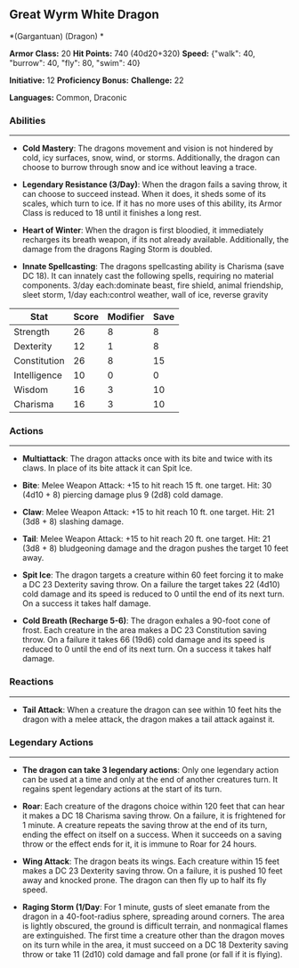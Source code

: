 ## Great Wyrm White Dragon
*(Gargantuan) (Dragon) *

**Armor Class:** 20
**Hit Points:** 740 (40d20+320)
**Speed:** {"walk": 40, "burrow": 40, "fly": 80, "swim": 40}

**Initiative:** 12
**Proficiency Bonus:**
**Challenge:** 22

**Languages:** Common, Draconic

### Abilities
 --- 
- **Cold Mastery**: The dragons movement and vision is not hindered by cold, icy surfaces, snow, wind, or storms. Additionally, the dragon can choose to burrow through snow and ice without leaving a trace.

- **Legendary Resistance (3/Day)**: When the dragon fails a saving throw, it can choose to succeed instead. When it does, it sheds some of its scales, which turn to ice. If it has no more uses of this ability, its Armor Class is reduced to 18 until it finishes a long rest.

- **Heart of Winter**: When the dragon is first bloodied, it immediately recharges its breath weapon, if its not already available. Additionally, the damage from the dragons Raging Storm is doubled.

- **Innate Spellcasting**: The dragons spellcasting ability is Charisma (save DC 18). It can innately cast the following spells, requiring no material components. 3/day each:dominate beast, fire shield, animal friendship, sleet storm,  1/day each:control weather, wall of ice, reverse gravity



| Stat | Score | Modifier | Save |
| ---- | ---- | ---- | ---- |
| Strength | 26 | 8 | 8 |
| Dexterity | 12 | 1 | 8 |
| Constitution | 26 | 8 | 15 |
| Intelligence | 10 | 0 | 0 |
| Wisdom | 16 | 3 | 10 |
| Charisma | 16 | 3 | 10 |

### Actions
 --- 
- **Multiattack**: The dragon attacks once with its bite and twice with its claws. In place of its bite attack  it can Spit Ice.

- **Bite**: Melee Weapon Attack: +15 to hit  reach 15 ft.  one target. Hit: 30 (4d10 + 8) piercing damage plus 9 (2d8) cold damage.

- **Claw**: Melee Weapon Attack: +15 to hit  reach 10 ft.  one target. Hit: 21 (3d8 + 8) slashing damage.

- **Tail**: Melee Weapon Attack: +15 to hit  reach 20 ft.  one target. Hit: 21 (3d8 + 8) bludgeoning damage  and the dragon pushes the target 10 feet away.

- **Spit Ice**: The dragon targets a creature within 60 feet  forcing it to make a DC 23 Dexterity saving throw. On a failure  the target takes 22 (4d10) cold damage  and its speed is reduced to 0 until the end of its next turn. On a success  it takes half damage.

- **Cold Breath (Recharge 5-6)**: The dragon exhales a 90-foot cone of frost. Each creature in the area makes a DC 23 Constitution saving throw. On a failure  it takes 66 (19d6) cold damage  and its speed is reduced to 0 until the end of its next turn. On a success  it takes half damage.

### Reactions
 --- 
- **Tail Attack**: When a creature the dragon can see within 10 feet hits the dragon with a melee attack, the dragon makes a tail attack against it.

### Legendary Actions
 --- 
- **The dragon can take 3 legendary actions**: Only one legendary action can be used at a time and only at the end of another creatures turn. It regains spent legendary actions at the start of its turn.

- **Roar**: Each creature of the dragons choice within 120 feet that can hear it makes a DC 18 Charisma saving throw. On a failure, it is frightened for 1 minute. A creature repeats the saving throw at the end of its turn, ending the effect on itself on a success. When it succeeds on a saving throw or the effect ends for it, it is immune to Roar for 24 hours.

- **Wing Attack**: The dragon beats its wings. Each creature within 15 feet makes a DC 23 Dexterity saving throw. On a failure, it is pushed 10 feet away and knocked prone. The dragon can then fly up to half its fly speed.

- **Raging Storm (1/Day**: For 1 minute, gusts of sleet emanate from the dragon in a 40-foot-radius sphere, spreading around corners. The area is lightly obscured, the ground is difficult terrain, and nonmagical flames are extinguished. The first time a creature other than the dragon moves on its turn while in the area, it must succeed on a DC 18 Dexterity saving throw or take 11 (2d10) cold damage and fall prone (or fall if it is flying).


